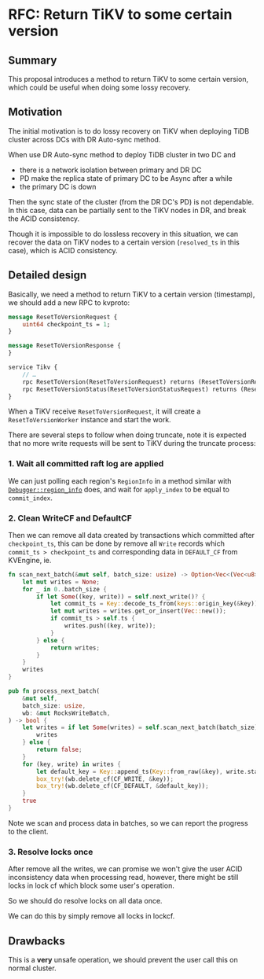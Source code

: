 # RFC: Return TiKV to some certain version

## Summary

This proposal introduces a method to return TiKV to some certain version, which could be useful when doing some lossy recovery.

## Motivation

The initial motivation is to do lossy recovery on TiKV when deploying TiDB cluster across DCs with DR Auto-sync method.

When use DR Auto-sync method to deploy TiDB cluster in two DC and 

- there is a network isolation between primary and DR DC
- PD make the replica state of primary DC to be Async after a while
- the primary DC is down

Then the sync state of the cluster (from the DR DC's PD) is not dependable. In this case, data can be partially sent to the TiKV nodes in DR, and break the ACID consistency.

Though it is impossible to do lossless recovery in this situation, we can recover the data on TiKV nodes to a certain version (`resolved_ts` in this case), which is ACID consistency.

## Detailed design

Basically, we need a method to return TiKV to a certain version (timestamp), we should add a new RPC to kvproto:

```protobuf
message ResetToVersionRequest {
    uint64 checkpoint_ts = 1;
}

message ResetToVersionResponse {
}

service Tikv {
    // …
    rpc ResetToVersion(ResetToVersionRequest) returns (ResetToVersionResponse) {}
    rpc ResetToVersionStatus(ResetToVersionStatusRequest) returns (ResetToVersionStatus) {}
}
```

When a TiKV receive `ResetToVersionRequest`, it will create a `ResetToVersionWorker` instance and start the work.

There are several steps to follow when doing truncate, note it is expected that no more write requests will be sent to TiKV during the truncate process:

### 1. Wait all committed raft log are applied

We can just polling each region's `RegionInfo` in a method similar with [`Debugger::region_info`](https://github.com/tikv/tikv/blob/789c99666f2f9faaa6c6e5b021ac0cf7a76ae24e/src/server/debug.rs#L188) does, and wait for `apply_index` to be equal to `commit_index`.

### 2. Clean WriteCF and DefaultCF

Then we can remove all data created by transactions which committed after `checkpoint_ts`, this can be done by remove all `Write` records which `commit_ts > checkpoint_ts`  and corresponding data in `DEFAULT_CF` from KVEngine, ie.

```rust
fn scan_next_batch(&mut self, batch_size: usize) -> Option<Vec<(Vec<u8>, Write)>> {
    let mut writes = None;
    for _ in 0..batch_size {
        if let Some((key, write)) = self.next_write()? {
            let commit_ts = Key::decode_ts_from(keys::origin_key(&key));
            let mut writes = writes.get_or_insert(Vec::new());
            if commit_ts > self.ts {
                writes.push((key, write));
            }
        } else {
            return writes;
        }
    }
    writes
}

pub fn process_next_batch(
    &mut self, 
    batch_size: usize,
    wb: &mut RocksWriteBatch,
) -> bool {
    let writes = if let Some(writes) = self.scan_next_batch(batch_size) {
        writes
  	} else {
        return false;
  	}
    for (key, write) in writes {
        let default_key = Key::append_ts(Key::from_raw(&key), write.start_ts).to_raw().unwrap();
        box_try!(wb.delete_cf(CF_WRITE, &key));
        box_try!(wb.delete_cf(CF_DEFAULT, &default_key));
    }
  	true
}
```

Note we scan and process data in batches, so we can report the progress to the client.

### 3. Resolve locks once

After remove all the writes, we can promise we won't give the user ACID inconsistency data when processing read, however, there might be still locks in lock cf which block some user's operation.

So we should do resolve locks on all data once.

We can do this by simply remove all locks in lockcf.

<!-- todo: add more details about the correctness here -->

## Drawbacks

This is a **very** unsafe operation, we should prevent the user call this on normal cluster.

